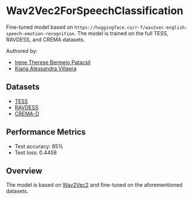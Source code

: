 # Wav2Vec2ForSpeechClassification
Fine-tuned model based on `https://huggingface.co/r-f/wav2vec-english-speech-emotion-recognition`. The model is trained on the full TESS, RAVDESS, and CREMA datasets.

Authored by:
* [Irene Therese Bermejo Patacsil](https://www.linkedin.com/in/irenetherese/)
* [Kiana Alessandra Villaera](https://www.linkedin.com/in/kiana-alessandra/)

## Datasets
* [TESS](https://www.google.com/url?q=https%3A%2F%2Ftspace.library.utoronto.ca%2Fhandle%2F1807%2F24487)
* [RAVDESS](https://www.google.com/url?q=https%3A%2F%2Fzenodo.org%2Frecords%2F1188976%23.YFZuJ0j7SL8)
* [CREMA-D](https://www.kaggle.com/datasets/ejlok1/cremad)

## Performance Metrics
* Test accuracy: 85%
* Test loss: 0.4458

## Overview

The model is based on [Wav2Vec2](https://huggingface.co/docs/transformers/en/model_doc/wav2vec2) and fine-tuned on the aforementioned datasets.
